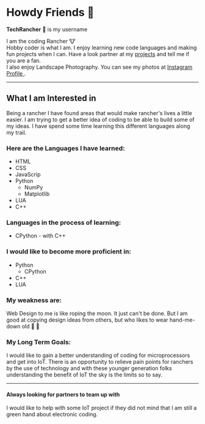 # Howdy Friends 👋 

**TechRancher** :bearded_person: is my username

I am the coding Rancher :cow:  
Hobby coder is what I am. I enjoy learning new code languages and making fun projects when I can. Have a look partner at my <a href="https://github.com/TechRancher?tab=repositories" target="_blank">projects</a> and tell me if you are a fan.  
I also enjoy Landscape Photography. You can see my photos at <a href="https://www.instagram.com/sikesphotos/" target= "_blank"> Instagram Profile </a>.

- - -

## What I am Interested in

Being a rancher I have found areas that would make rancher's lives a little easier. I am trying to get a better idea of coding to be able to build some of my ideas. I have spend some time learning this different languages along my trail.

### Here are the Languages I have learned:

* HTML
* CSS
* JavaScrip
* Python
  * NumPy
  * Matplotlib
* LUA
* C++

### Languages in the process of learning:

* CPython - with C++

### I would like to become more proficient in:

* Python
  * CPython
* C++
* LUA

### My weakness are:

Web Design to me is like roping the moon. It just can't be done. But I am good at copying design ideas from others, but who likes to wear hand-me-down old :boot: :cowboy_hat_face:

### My Long Term Goals:

I would like to gain a better understanding of coding for microprocessors and get into IoT. There is an opportunity to relieve pain points for ranchers by the use of technology and with these younger generation folks understanding the benefit of IoT the sky is the limits so to say.

- - -

#### Always looking for partners to team up with

I would like to help with some IoT project if they did not mind that I am still a green hand about electronic coding.
<!--
**TechRancher/TechRancher** is a ✨ _special_ ✨ repository because its `README.md` (this file) appears on your GitHub profile.

Here are some ideas to get you started:

- 🔭 I’m currently working on ...
- 🌱 I’m currently learning ...
- 👯 I’m looking to collaborate on ...
- 🤔 I’m looking for help with ...
- 💬 Ask me about ...
- 📫 How to reach me: ...
- 😄 Pronouns: ...
- ⚡ Fun fact: ...
-->
